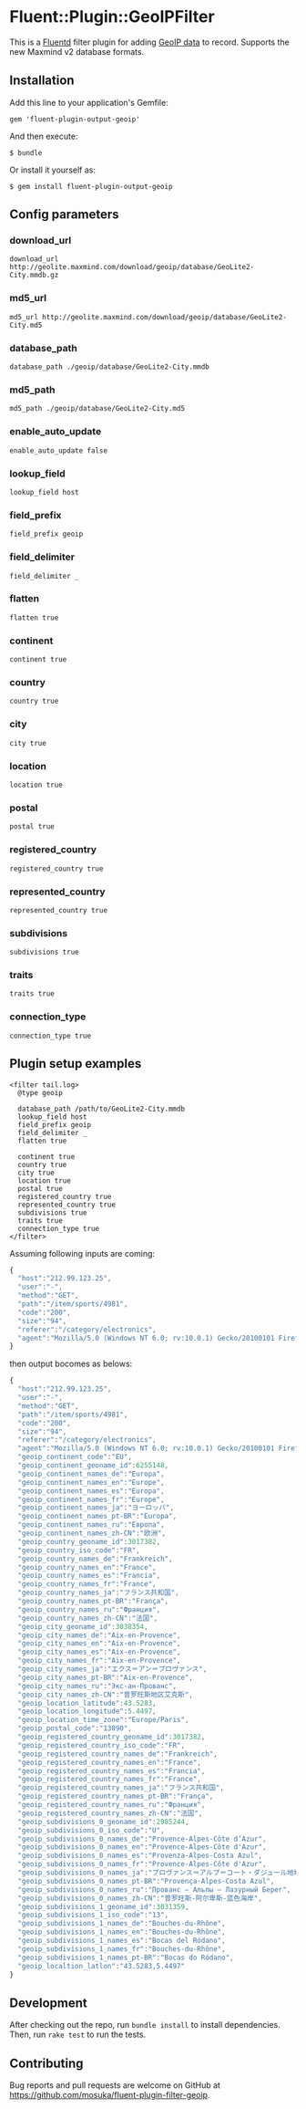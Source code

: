 # Fluent::Plugin::GeoIPFilter

This is a [Fluentd](http://fluentd.org/) filter plugin for adding [GeoIP data](http://dev.maxmind.com/geoip/geoip2/geolite2/) to record. Supports the new Maxmind v2 database formats.

## Installation

Add this line to your application's Gemfile:

```
gem 'fluent-plugin-output-geoip'
```

And then execute:

    $ bundle

Or install it yourself as:

    $ gem install fluent-plugin-output-geoip

## Config parameters

### download_url

```
download_url http://geolite.maxmind.com/download/geoip/database/GeoLite2-City.mmdb.gz
```

### md5_url

```
md5_url http://geolite.maxmind.com/download/geoip/database/GeoLite2-City.md5
```

### database_path

```
database_path ./geoip/database/GeoLite2-City.mmdb
```

### md5_path

```
md5_path ./geoip/database/GeoLite2-City.md5
```

### enable_auto_update

```
enable_auto_update false
```

### lookup_field

```
lookup_field host
```

### field_prefix

```
field_prefix geoip
```

### field_delimiter

```
field_delimiter _
```

### flatten

```
flatten true
```

### continent

```
continent true
```

### country

```
country true
```

### city

```
city true
```

### location

```
location true
```

### postal

```
postal true
```

### registered_country

```
registered_country true
```

### represented_country

```
represented_country true
```

### subdivisions

```
subdivisions true
```

### traits

```
traits true
```

### connection_type

```
connection_type true
```

## Plugin setup examples

```
<filter tail.log>
  @type geoip

  database_path /path/to/GeoLite2-City.mmdb
  lookup_field host
  field_prefix geoip
  field_delimiter _
  flatten true

  continent true
  country true
  city true
  location true
  postal true
  registered_country true
  represented_country true
  subdivisions true
  traits true
  connection_type true
</filter>
```

Assuming following inputs are coming:

```javascript
{
  "host":"212.99.123.25",
  "user":"-",
  "method":"GET",
  "path":"/item/sports/4981",
  "code":"200",
  "size":"94",
  "referer":"/category/electronics",
  "agent":"Mozilla/5.0 (Windows NT 6.0; rv:10.0.1) Gecko/20100101 Firefox/10.0.1"
}
```

then output bocomes as belows:

```javascript
{
  "host":"212.99.123.25",
  "user":"-",
  "method":"GET",
  "path":"/item/sports/4981",
  "code":"200",
  "size":"94",
  "referer":"/category/electronics",
  "agent":"Mozilla/5.0 (Windows NT 6.0; rv:10.0.1) Gecko/20100101 Firefox/10.0.1",
  "geoip_continent_code":"EU",
  "geoip_continent_geoname_id":6255148,
  "geoip_continent_names_de":"Europa",
  "geoip_continent_names_en":"Europe",
  "geoip_continent_names_es":"Europa",
  "geoip_continent_names_fr":"Europe",
  "geoip_continent_names_ja":"ヨーロッパ",
  "geoip_continent_names_pt-BR":"Europa",
  "geoip_continent_names_ru":"Европа",
  "geoip_continent_names_zh-CN":"欧洲",
  "geoip_country_geoname_id":3017382,
  "geoip_country_iso_code":"FR",
  "geoip_country_names_de":"Frankreich",
  "geoip_country_names_en":"France",
  "geoip_country_names_es":"Francia",
  "geoip_country_names_fr":"France",
  "geoip_country_names_ja":"フランス共和国",
  "geoip_country_names_pt-BR":"França",
  "geoip_country_names_ru":"Франция",
  "geoip_country_names_zh-CN":"法国",
  "geoip_city_geoname_id":3038354,
  "geoip_city_names_de":"Aix-en-Provence",
  "geoip_city_names_en":"Aix-en-Provence",
  "geoip_city_names_es":"Aix-en-Provence",
  "geoip_city_names_fr":"Aix-en-Provence",
  "geoip_city_names_ja":"エクス＝アン＝プロヴァンス",
  "geoip_city_names_pt-BR":"Aix-en-Provence",
  "geoip_city_names_ru":"Экс-ан-Прованс",
  "geoip_city_names_zh-CN":"普罗旺斯地区艾克斯",
  "geoip_location_latitude":43.5283,
  "geoip_location_longitude":5.4497,
  "geoip_location_time_zone":"Europe/Paris",
  "geoip_postal_code":"13090",
  "geoip_registered_country_geoname_id":3017382,
  "geoip_registered_country_iso_code":"FR",
  "geoip_registered_country_names_de":"Frankreich",
  "geoip_registered_country_names_en":"France",
  "geoip_registered_country_names_es":"Francia",
  "geoip_registered_country_names_fr":"France",
  "geoip_registered_country_names_ja":"フランス共和国",
  "geoip_registered_country_names_pt-BR":"França",
  "geoip_registered_country_names_ru":"Франция",
  "geoip_registered_country_names_zh-CN":"法国",
  "geoip_subdivisions_0_geoname_id":2985244,
  "geoip_subdivisions_0_iso_code":"U",
  "geoip_subdivisions_0_names_de":"Provence-Alpes-Côte d’Azur",
  "geoip_subdivisions_0_names_en":"Provence-Alpes-Côte d'Azur",
  "geoip_subdivisions_0_names_es":"Provenza-Alpes-Costa Azul",
  "geoip_subdivisions_0_names_fr":"Provence-Alpes-Côte d'Azur",
  "geoip_subdivisions_0_names_ja":"プロヴァンス＝アルプ＝コート・ダジュール地域圏",
  "geoip_subdivisions_0_names_pt-BR":"Provença-Alpes-Costa Azul",
  "geoip_subdivisions_0_names_ru":"Прованс — Альпы — Лазурный Берег",
  "geoip_subdivisions_0_names_zh-CN":"普罗旺斯-阿尔卑斯-蓝色海岸",
  "geoip_subdivisions_1_geoname_id":3031359,
  "geoip_subdivisions_1_iso_code":"13",
  "geoip_subdivisions_1_names_de":"Bouches-du-Rhône",
  "geoip_subdivisions_1_names_en":"Bouches-du-Rhône",
  "geoip_subdivisions_1_names_es":"Bocas del Ródano",
  "geoip_subdivisions_1_names_fr":"Bouches-du-Rhône",
  "geoip_subdivisions_1_names_pt-BR":"Bocas do Ródano",
  "geoip_localtion_latlon":"43.5283,5.4497"
}
```

## Development

After checking out the repo, run `bundle install` to install dependencies. Then, run `rake test` to run the tests.

## Contributing

Bug reports and pull requests are welcome on GitHub at https://github.com/mosuka/fluent-plugin-filter-geoip.

